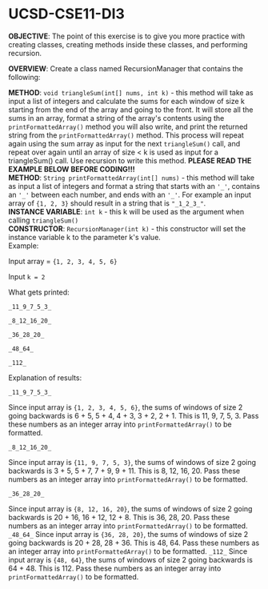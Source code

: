 # UCSD-CSE11-DI3
**OBJECTIVE**: The point of this exercise is to give you more practice with creating classes, creating methods inside these classes, and performing recursion.

**OVERVIEW**: Create a class named RecursionManager that contains the following:

**METHOD**: ```void triangleSum(int[] nums, int k)``` - this method will take as input a list of integers and calculate the sums for each window of size k starting from the end of the array and going to the front. It will store all the sums in an array, format a string of the array's contents using the ```printFormattedArray()``` method you will also write, and print the returned string from the ```printFormattedArray()``` method. This process will repeat again using the sum array as input for the next ```triangleSum()``` call, and repeat over again until an array of size < k is used as input for a triangleSum() call. Use recursion to write this method. **PLEASE READ THE EXAMPLE BELOW BEFORE CODING!!!**  
**METHOD**: ```String printFormattedArray(int[] nums)``` - this method will take as input a list of integers and format a string that starts with an ```'_'```, contains an ```'_'``` between each number, and ends with an ```'_'```. For example an input array of ```{1, 2, 3}``` should result in a string that is ```"_1_2_3_"```.  
**INSTANCE VARIABLE**: ```int k``` - this k will be used as the argument when calling ```triangleSum()```  
**CONSTRUCTOR**: ```RecursionManager(int k)``` - this constructor will set the instance variable k to the parameter k's value.  
Example:

Input array = ```{1, 2, 3, 4, 5, 6}```

Input ```k = 2```

What gets printed:
```
_11_9_7_5_3_

_8_12_16_20_

_36_28_20_

_48_64_

_112_
```

Explanation of results:
```
_11_9_7_5_3_ 
```
 Since input array is ```{1, 2, 3, 4, 5, 6}```, the sums of windows of size 2 going backwards is 6 + 5, 5 + 4, 4 + 3, 3 + 2, 2 + 1. This is 11, 9, 7, 5, 3. Pass these numbers as an integer array into ```printFormattedArray()``` to be formatted.
```
_8_12_16_20_
```
 Since input array is ```{11, 9, 7, 5, 3}```, the sums of windows of size 2 going backwards is 3 + 5, 5 + 7, 7 + 9, 9 + 11. This is 8, 12, 16, 20. Pass these numbers as an integer array into ```printFormattedArray()``` to be formatted.
```
_36_28_20_
```
 Since input array is ```{8, 12, 16, 20}```, the sums of windows of size 2 going backwards is 20 + 16, 16 + 12, 12 + 8. This is 36, 28, 20. Pass these numbers as an integer array into ```printFormattedArray()``` to be formatted.
```_48_64_```
 Since input array is ```{36, 28, 20}```, the sums of windows of size 2 going backwards is 20 + 28, 28 + 36. This is 48, 64. Pass these numbers as an integer array into ```printFormattedArray()``` to be formatted.
```_112_```
 Since input array is ```{48, 64}```, the sums of windows of size 2 going backwards is 64 + 48. This is 112. Pass these numbers as an integer array into ```printFormattedArray()``` to be formatted.
